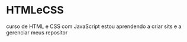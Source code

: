 # HTMLeCSS
 curso de HTML e CSS com JavaScript
estou aprendendo a criar sits e a gerenciar meus repositor